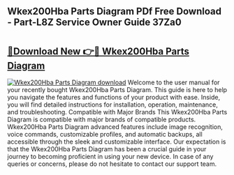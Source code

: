 ## Wkex200Hba Parts Diagram PDf Free Download - Part-L8Z Service Owner Guide 37Za0

# <h2><a href="http://dfrcvlb.blite.top/?on=Wkex200Hba+Parts+Diagram">🔗Download New 👉🔴 Wkex200Hba Parts Diagram</a></h2>

[![Wkex200Hba Parts Diagram download](https://i.imgur.com/lujVjoI.png)](http://dfrcvlb.blite.top/?on=Wkex200Hba+Parts+Diagram)
Welcome to the user manual for your recently bought Wkex200Hba Parts Diagram. This guide is here to help you navigate the features and functions of your product with ease. Inside, you will find detailed instructions for installation, operation, maintenance, and troubleshooting. Compatible with Major Brands This Wkex200Hba Parts Diagram is compatible with major brands of compatible products. Wkex200Hba Parts Diagram advanced features include image recognition, voice commands, customizable profiles, and automatic backups, all accessible through the sleek and customizable interface. Our expectation is that the Wkex200Hba Parts Diagram has been a crucial guide in your journey to becoming proficient in using your new device. In case of any queries or concerns, please do not hesitate to contact our support team.
